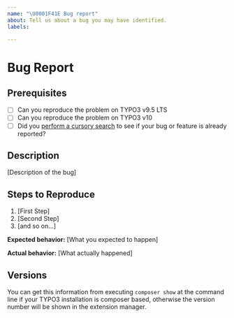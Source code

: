 ```yaml
---
name: "\U0001F41E Bug report"
about: Tell us about a bug you may have identified.
labels:

---
```


# Bug Report

## Prerequisites

* [ ] Can you reproduce the problem on TYPO3 v9.5 LTS
* [ ] Can you reproduce the problem on TYPO3 v10
* [ ] Did you [perform a cursory search](https://github.com/issues?utf8=%E2%9C%93&q=is%3Aissue+repo%3ATYPO3-Initiatives%2FDashboard) to see if your bug or feature is already reported?

## Description

[Description of the bug]

## Steps to Reproduce

1. [First Step]
2. [Second Step]
3. [and so on...]

**Expected behavior:** [What you expected to happen]

**Actual behavior:** [What actually happened]

## Versions

You can get this information from executing `composer show` at the command line if your TYPO3 installation is composer based, otherwise the version number will be shown in the extension manager.
